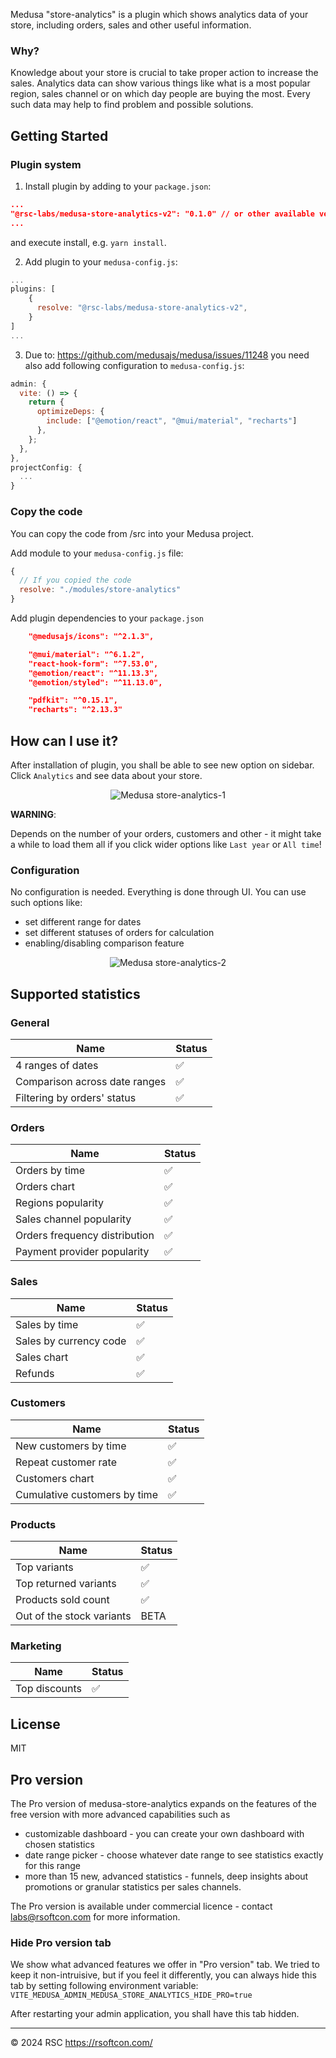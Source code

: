 Medusa "store-analytics" is a plugin which shows analytics data of your store, including orders, sales and other useful information.

### Why?

Knowledge about your store is crucial to take proper action to increase the sales. Analytics data can show various things like what is a most popular region, sales channel or on which day people are buying the most. Every such data may help to find problem and possible solutions. 

## Getting Started

### Plugin system

1. Install plugin by adding to your `package.json`:

```json
...
"@rsc-labs/medusa-store-analytics-v2": "0.1.0" // or other available version
...
```
and execute install, e.g. `yarn install`.

2. Add plugin to your `medusa-config.js`:

```js
...
plugins: [
    {
      resolve: "@rsc-labs/medusa-store-analytics-v2",
    }
]
...
```

  3. Due to: https://github.com/medusajs/medusa/issues/11248 you need also add following configuration to `medusa-config.js`:
```js
admin: {
  vite: () => {
    return {
      optimizeDeps: {
        include: ["@emotion/react", "@mui/material", "recharts"]
      },
    };
  },
},
projectConfig: {
  ...
}
```

### Copy the code

You can copy the code from /src into your Medusa project.

Add module to your `medusa-config.js` file:

```js
{
  // If you copied the code
  resolve: "./modules/store-analytics"
}
```

Add plugin dependencies to your `package.json`
```json
    "@medusajs/icons": "^2.1.3",

    "@mui/material": "^6.1.2",
    "react-hook-form": "^7.53.0",
    "@emotion/react": "^11.13.3",
    "@emotion/styled": "^11.13.0",

    "pdfkit": "^0.15.1",
    "recharts": "^2.13.3"
```

## How can I use it?

After installation of plugin, you shall be able to see new option on sidebar. Click `Analytics` and see data about your store.

<p align="center">
  <picture>
    <img alt="Medusa store-analytics-1" src="https://github.com/RSC-Labs/medusa-store-analytics/blob/a2b38a666f5bab31c08f11146edbc336dd27dfbc/v2/docs/medusa-store-analytics-1.PNG">
  </picture>
</p>

**WARNING**:

Depends on the number of your orders, customers and other - it might take a while to load them all if you click wider options like `Last year` or `All time`!

### Configuration

No configuration is needed. Everything is done through UI. You can use such options like:
- set different range for dates
- set different statuses of orders for calculation
- enabling/disabling comparison feature

<p align="center">
  <picture>
    <img alt="Medusa store-analytics-2" src="https://github.com/RSC-Labs/medusa-store-analytics/blob/a2b38a666f5bab31c08f11146edbc336dd27dfbc/v2/docs/medusa-store-analytics-2.PNG">
  </picture>
</p>

## Supported statistics

### General

| Name | Status |
| --- | --- |
| 4 ranges of dates | :white_check_mark: |
| Comparison across date ranges | :white_check_mark: |
| Filtering by orders' status | :white_check_mark: |

### Orders

| Name | Status |
| --- | --- |
| Orders by time | :white_check_mark: |
| Orders chart | :white_check_mark: |
| Regions popularity | :white_check_mark: |
| Sales channel popularity | :white_check_mark: |
| Orders frequency distribution | :white_check_mark: |
| Payment provider popularity | :white_check_mark: |

### Sales

| Name | Status |
| --- | --- |
| Sales by time | :white_check_mark: |
| Sales by currency code | :white_check_mark: |
| Sales chart | :white_check_mark: |
| Refunds | :white_check_mark: |

### Customers


| Name | Status |
| --- | --- |
| New customers by time | :white_check_mark: |
| Repeat customer rate | :white_check_mark: |
| Customers chart | :white_check_mark: |
| Cumulative customers by time | :white_check_mark: |

### Products

| Name | Status |
| --- | --- |
| Top variants | :white_check_mark: |
| Top returned variants | :white_check_mark: |
| Products sold count | :white_check_mark: |
| Out of the stock variants | BETA |

### Marketing

| Name | Status |
| --- | --- |
| Top discounts | :white_check_mark: |

## License

MIT

## Pro version

The Pro version of medusa-store-analytics expands on the features of the free version with more advanced capabilities such as 
- customizable dashboard - you can create your own dashboard with chosen statistics
- date range picker - choose whatever date range to see statistics exactly for this range
- more than 15 new, advanced statistics - funnels, deep insights about promotions or granular statistics per sales channels.

The Pro version is available under commercial licence - contact labs@rsoftcon.com for more information.

### Hide Pro version tab

We show what advanced features we offer in "Pro version" tab. We tried to keep it non-intruisive, but if you feel it differently, you can always hide this tab by setting following environment variable:
`VITE_MEDUSA_ADMIN_MEDUSA_STORE_ANALYTICS_HIDE_PRO=true`

After restarting your admin application, you shall have this tab hidden.

---

© 2024 RSC https://rsoftcon.com/
